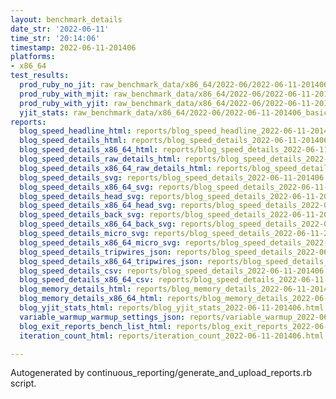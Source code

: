 ```yaml
---
layout: benchmark_details
date_str: '2022-06-11'
time_str: '20:14:06'
timestamp: 2022-06-11-201406
platforms:
- x86_64
test_results:
  prod_ruby_no_jit: raw_benchmark_data/x86_64/2022-06/2022-06-11-201406_basic_benchmark_prod_ruby_no_jit.json
  prod_ruby_with_mjit: raw_benchmark_data/x86_64/2022-06/2022-06-11-201406_basic_benchmark_prod_ruby_with_mjit.json
  prod_ruby_with_yjit: raw_benchmark_data/x86_64/2022-06/2022-06-11-201406_basic_benchmark_prod_ruby_with_yjit.json
  yjit_stats: raw_benchmark_data/x86_64/2022-06/2022-06-11-201406_basic_benchmark_yjit_stats.json
reports:
  blog_speed_headline_html: reports/blog_speed_headline_2022-06-11-201406.html
  blog_speed_details_html: reports/blog_speed_details_2022-06-11-201406.html
  blog_speed_details_x86_64_html: reports/blog_speed_details_2022-06-11-201406.x86_64.html
  blog_speed_details_raw_details_html: reports/blog_speed_details_2022-06-11-201406.raw_details.html
  blog_speed_details_x86_64_raw_details_html: reports/blog_speed_details_2022-06-11-201406.x86_64.raw_details.html
  blog_speed_details_svg: reports/blog_speed_details_2022-06-11-201406.svg
  blog_speed_details_x86_64_svg: reports/blog_speed_details_2022-06-11-201406.x86_64.svg
  blog_speed_details_head_svg: reports/blog_speed_details_2022-06-11-201406.head.svg
  blog_speed_details_x86_64_head_svg: reports/blog_speed_details_2022-06-11-201406.x86_64.head.svg
  blog_speed_details_back_svg: reports/blog_speed_details_2022-06-11-201406.back.svg
  blog_speed_details_x86_64_back_svg: reports/blog_speed_details_2022-06-11-201406.x86_64.back.svg
  blog_speed_details_micro_svg: reports/blog_speed_details_2022-06-11-201406.micro.svg
  blog_speed_details_x86_64_micro_svg: reports/blog_speed_details_2022-06-11-201406.x86_64.micro.svg
  blog_speed_details_tripwires_json: reports/blog_speed_details_2022-06-11-201406.tripwires.json
  blog_speed_details_x86_64_tripwires_json: reports/blog_speed_details_2022-06-11-201406.x86_64.tripwires.json
  blog_speed_details_csv: reports/blog_speed_details_2022-06-11-201406.csv
  blog_speed_details_x86_64_csv: reports/blog_speed_details_2022-06-11-201406.x86_64.csv
  blog_memory_details_html: reports/blog_memory_details_2022-06-11-201406.html
  blog_memory_details_x86_64_html: reports/blog_memory_details_2022-06-11-201406.x86_64.html
  blog_yjit_stats_html: reports/blog_yjit_stats_2022-06-11-201406.html
  variable_warmup_warmup_settings_json: reports/variable_warmup_2022-06-11-201406.warmup_settings.json
  blog_exit_reports_bench_list_html: reports/blog_exit_reports_2022-06-11-201406.bench_list.html
  iteration_count_html: reports/iteration_count_2022-06-11-201406.html

---
```

Autogenerated by continuous_reporting/generate_and_upload_reports.rb script.
